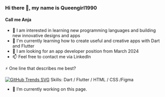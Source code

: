 ### Hi there 👋, my name is Queengirl1990
#### Call me Anja
- 👀 I am interested in learning new programming languages and building new innovative designs and apps
- 🌱 I'm currently learning how to create useful and creative apps with Dart and Flutter
- 💞️ I am looking for an app developer position from March 2024
- 📫 Feel free to contact me via LinkedIn

⚡ One line that describes me best?



[![GitHub Trends SVG](https://api.githubtrends.io/user/svg/queengirl1990/langs)](https://githubtrends.io)
Skills: Dart / Flutter / HTML / CSS /Figma

- 🔭 I’m currently working on this page. 




